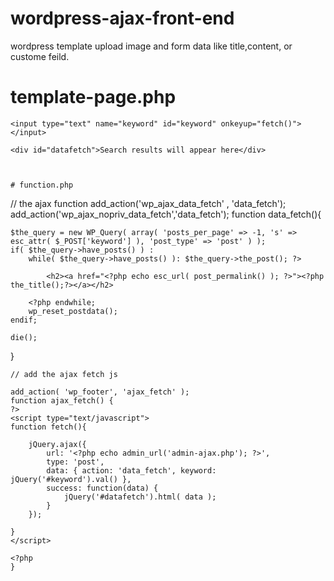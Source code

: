 # wordpress-ajax-front-end
wordpress template upload image and form data like title,content, or custome feild.



# template-page.php 
```
<input type="text" name="keyword" id="keyword" onkeyup="fetch()"></input>

<div id="datafetch">Search results will appear here</div>



# function.php 
```
// the ajax function
 add_action('wp_ajax_data_fetch' , 'data_fetch');
add_action('wp_ajax_nopriv_data_fetch','data_fetch');
function data_fetch(){

    $the_query = new WP_Query( array( 'posts_per_page' => -1, 's' => esc_attr( $_POST['keyword'] ), 'post_type' => 'post' ) );
    if( $the_query->have_posts() ) :
        while( $the_query->have_posts() ): $the_query->the_post(); ?>

            <h2><a href="<?php echo esc_url( post_permalink() ); ?>"><?php the_title();?></a></h2>

        <?php endwhile;
        wp_reset_postdata();  
    endif;

    die();
}
```
// add the ajax fetch js

add_action( 'wp_footer', 'ajax_fetch' );
function ajax_fetch() {
?>
<script type="text/javascript">
function fetch(){

    jQuery.ajax({
        url: '<?php echo admin_url('admin-ajax.php'); ?>',
        type: 'post',
        data: { action: 'data_fetch', keyword: jQuery('#keyword').val() },
        success: function(data) {
            jQuery('#datafetch').html( data );
        }
    });

}
</script>

<?php
}

